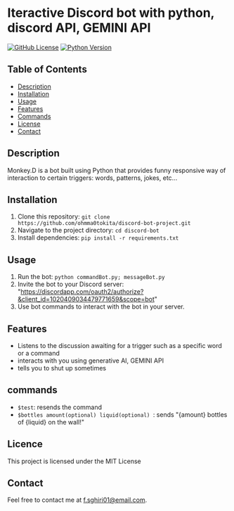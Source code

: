 # Iteractive Discord bot with python, discord API, GEMINI API

[![GitHub License](https://img.shields.io/badge/license-MIT-blue.svg)](LICENSE)
[![Python Version](https://img.shields.io/badge/python-3.7%2B-blue.svg)](https://www.python.org/downloads/)

## Table of Contents
- [Description](#description)
- [Installation](#installation)
- [Usage](#usage)
- [Features](#features)
- [Commands](#commands)
- [License](#license)
- [Contact](#contact)

## Description

Monkey.D is a bot built using Python that provides funny responsive way of interaction to certain triggers: words, patterns, jokes, etc...

## Installation
1. Clone this repository: `git clone https://github.com/ohmma0tokita/discord-bot-project.git`
2. Navigate to the project directory: `cd discord-bot`
3. Install dependencies: `pip install -r requirements.txt`

## Usage
1. Run the bot: `python commandBot.py; messageBot.py`
2. Invite the bot to your Discord server: "https://discordapp.com/oauth2/authorize?&client_id=1020409034479771659&scope=bot"
3. Use bot commands to interact with the bot in your server.

## Features
- Listens to the discussion awaiting for a trigger such as a specific word or a command
- interacts with you using generative AI, GEMINI API
- tells you to shut up sometimes

## commands
- `$test`: resends the command
- `$bottles amount(optional) liquid(optional) `: sends "{amount} bottles of {liquid} on the wall!"

## Licence
This project is licensed under the MIT License

## Contact
Feel free to contact me at f.sghiri01@email.com.
